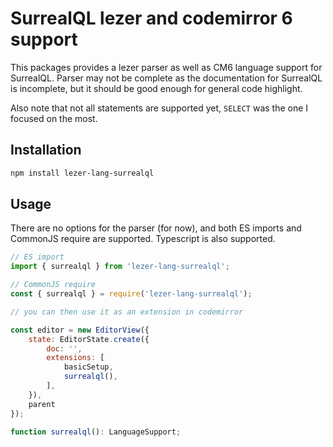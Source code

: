 # SurrealQL lezer and codemirror 6 support

This packages provides a lezer parser as well as CM6 language support for SurrealQL.
Parser may not be complete as the documentation for SurrealQL is incomplete, but it should be good enough for general code highlight.

Also note that not all statements are supported yet, `SELECT` was the one I focused on the most.

## Installation

```bash
npm install lezer-lang-surrealql
```

## Usage

There are no options for the parser (for now), and both ES imports and CommonJS require are supported. Typescript is also supported.

```javascript
// ES import
import { surrealql } from 'lezer-lang-surrealql';

// CommonJS require
const { surrealql } = require('lezer-lang-surrealql');

// you can then use it as an extension in codemirror

const editor = new EditorView({
    state: EditorState.create({
        doc: '',
        extensions: [
            basicSetup,
            surrealql(),
        ],
    }),
    parent
});
```

```typescript
function surrealql(): LanguageSupport;
```
